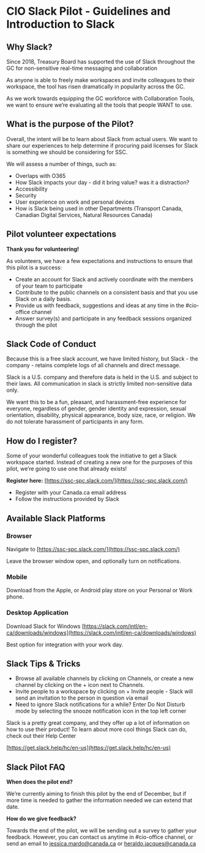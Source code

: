 # CIO Slack Pilot - Guidelines and Introduction to Slack

## Why Slack?

Since 2018, Treasury Board has supported the use of Slack throughout the GC for non-sensitive real-time messaging and collaboration 

As anyone is able to freely make workspaces and invite colleagues to their workspace, the tool has risen dramatically in popularity across the GC.

As we work towards equipping the GC workforce with Collaboration Tools, we want to ensure we’re evaluating all the tools that people WANT to use.


## What is the purpose of the Pilot?

Overall, the intent will be to learn about Slack from actual users. We want to share our experiences to help determine if procuring paid licenses for Slack is something we should be considering for SSC.


We will assess a number of things, such as:
* Overlaps with O365
* How Slack impacts your day - did it bring value? was it a distraction?
* Accessibility
* Security
* User experience on work and personal devices
* How is Slack being used in other Departments (Transport Canada, Canadian Digital Services, Natural Resources Canada)


## Pilot volunteer expectations

**Thank you for volunteering!**

As volunteers, we have a few expectations and instructions to ensure that this pilot is a success:
* Create an account for Slack and actively coordinate with the members of your team to participate
* Contribute to the public channels on a consistent basis and that you use Slack on a daily basis.
* Provide us with feedback, suggestions and ideas at any time in the #cio-office channel
* Answer survey(s) and participate in any feedback sessions organized through the pilot

## Slack Code of Conduct

Because this is a free slack account, we have limited history, but Slack - the company - retains complete logs of all channels and direct message.

Slack is a U.S. company and therefore data is held in the U.S. and subject to their laws. All communication in slack is strictly limited non-sensitive data only.

We want this to be a fun, pleasant, and harassment-free experience for everyone, regardless of gender, gender identity and expression, sexual orientation, disability, physical appearance, body size, race, or religion. We do not tolerate harassment of participants in any form. 


## How do I register?

Some of your wonderful colleagues took the initiative to get a Slack workspace started. Instead of creating a new one for the purposes of this pilot, we’re going to use one that already exists!

**Register here:** [https://ssc-spc.slack.com/](https://ssc-spc.slack.com/)

* Register with your Canada.ca email address
* Follow the instructions provided by Slack

## Available Slack Platforms

### Browser

Navigate to [https://ssc-spc.slack.com/](https://ssc-spc.slack.com/)

Leave the browser window open, and optionally turn on notifications. 

### Mobile

Download from the Apple, or Android play store on your Personal or Work phone.

### Desktop Application

Download Slack for Windows [https://slack.com/intl/en-ca/downloads/windows](https://slack.com/intl/en-ca/downloads/windows)

Best option for integration with your work day.

## Slack Tips & Tricks

* Browse all available channels by clicking on Channels, or create a new channel by clicking on the + icon next to Channels.
* Invite people to a workspace by clicking on + Invite people - Slack will send an invitation to the person in question via email
* Need to ignore Slack notifications for a while? Enter Do Not Disturb mode by selecting the snooze notification icon in the top left corner


Slack is a pretty great company, and they offer up a lot of information on how to use their product! To learn about more cool things Slack can do, check out their Help Center

[https://get.slack.help/hc/en-us](https://get.slack.help/hc/en-us)

## Slack Pilot FAQ

**When does the pilot end?**

We’re currently aiming to finish this pilot by the end of December, but if more time is needed to gather the information needed we can extend that date.

**How do we give feedback?**

Towards the end of the pilot, we will be sending out a survey to gather your feedback. However, you can contact us anytime in #cio-office channel, or send an email to jessica.mardo@canada.ca or heraldo.jacques@canada.ca






	

